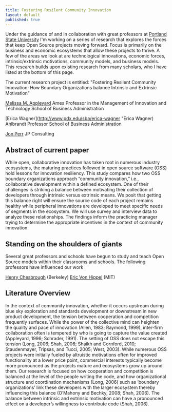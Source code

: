 ```yaml
---
title: Fostering Resilent Community Innovation
layout: default
published: true
---
```

Under the guidance of and in collaboration with great professors at [Portland State University](http://pdx.edu/ " Portland State University") I'm working on a series of research that explores the forces that keep Open Source projects moving forward. Focus is primarily on the business and economic ecosystems that allow these projects to thrive. A few of the areas we look at are technological innovations, economic forces, intrinsic/extrinsic motivations, community models, and business models. This research builds upon existing research from many scholars, who I have listed at the bottom of this page. 

The current research project is entitled: "Fostering Resilent Community Innovation: How Boundary Organizations balance Intrinsic and Extrinsic Motivation" 
 

[Melissa M. Appleyard](http://www.pdx.edu/sba/melissa-appleyard "Melissa Appleyard")
Ames Professor in the Management of Innovation and Technology
School of Business Administration

[Erica Wagner](http://www.pdx.edu/sba/erica-wagner "Erica Wagner)
Ahlbrandt Professor
School of Business Administration

[Jon Perr](http://http://www.perrspectives.com "Jon Perr")
JP Consulting

## Abstract of current paper
While open, collaborative innovation has taken root in numerous industry ecosystems, the maturing practices
followed in open source software (OSS) hold lessons for innovation resiliency. This study compares how two
OSS boundary organizations approach “community innovation,” i.e., collaborative development within a
defined ecosystem. One of their challenges is striking a balance between motivating their collection of
developers through intrinsic versus extrinsic means. We posit that getting this balance right will ensure the
source code of each project remains healthy while peripheral innovations are developed to meet specific needs
of segments in the ecosystem. We will use survey and interview data to analyze these relationships. The
findings inform the practicing manager trying to determine the appropriate incentives in the context of
community innovation.

## Standing on the shoulders of giants
Several great professors and schools have begun to study and teach Open Source models within their classrooms and schools. The following professors have influenced our work 

[Henry Chesbrough](http://facultybio.haas.berkeley.edu/faculty-list/chesbrough-henry) (Berkeley)
[Eric Von Hippel](http://web.mit.edu/evhippel/www/) (MIT)


## Literature Overview

In the context of community innovation, whether it occurs upstream during blue sky exploration and standards
development or downstream in new product development, the tension between cooperation and competition
frequently surfaces. While the power of the collective mind can heighten the quality and pace of innovation
(Allen, 1983; Raymond, 1999), inter-firm collaboration often is tempered by who is going to capture the value
created (Appleyard, 1996; Schrader, 1991).
The setting of OSS does not escape this tension (Long, 2006; Shah, 2006; Shaikh and Cornford, 2010;
Staudenmayer, Tripsas, and Tucci, 2005; West, 2003). While numerous OSS projects were initially fueled by
altruistic motivations often for improved functionality at a lower price point, commercial interests typically
become more pronounced as the projects mature and ecosystems grow up around them. Our research is
focused on how cooperation and competition is balanced at the level of the people writing the code, and how
organizational structure and coordination mechanisms (Long, 2006) such as ‘boundary organizations’ link
these developers with the larger ecosystem thereby influencing this balance (O’Mahony and Bechky, 2008;
Shah, 2006). The balance between intrinsic and extrinsic motivation can have a pronounced effect on a
developer’s willingness to contribute code (Shah, 2006).

